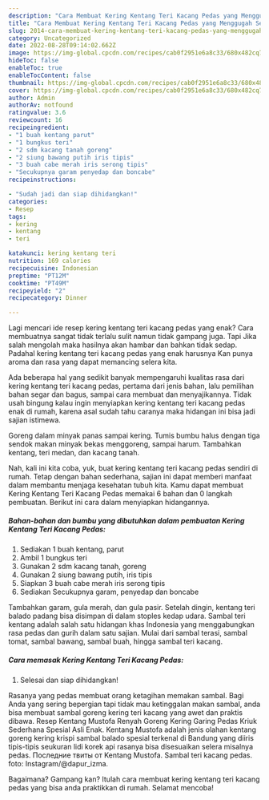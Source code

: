 ```yaml
---
description: "Cara Membuat Kering Kentang Teri Kacang Pedas yang Menggugah Selera, Buat Buka Puasa Enak"
title: "Cara Membuat Kering Kentang Teri Kacang Pedas yang Menggugah Selera, Buat Buka Puasa Enak"
slug: 2014-cara-membuat-kering-kentang-teri-kacang-pedas-yang-menggugah-selera-buat-buka-puasa-enak
category: Uncategorized
date: 2022-08-28T09:14:02.662Z
image: https://img-global.cpcdn.com/recipes/cab0f2951e6a8c33/680x482cq70/kering-kentang-teri-kacang-pedas-foto-resep-utama.jpg
hideToc: false
enableToc: true
enableTocContent: false
thumbnail: https://img-global.cpcdn.com/recipes/cab0f2951e6a8c33/680x482cq70/kering-kentang-teri-kacang-pedas-foto-resep-utama.jpg
cover: https://img-global.cpcdn.com/recipes/cab0f2951e6a8c33/680x482cq70/kering-kentang-teri-kacang-pedas-foto-resep-utama.jpg
author: Admin
authorAv: notfound
ratingvalue: 3.6
reviewcount: 16
recipeingredient:
- "1 buah kentang parut"
- "1 bungkus teri"
- "2 sdm kacang tanah goreng"
- "2 siung bawang putih iris tipis"
- "3 buah cabe merah iris serong tipis"
- "Secukupnya garam penyedap dan boncabe"
recipeinstructions:

- "Sudah jadi dan siap dihidangkan!"
categories:
- Resep
tags:
- kering
- kentang
- teri

katakunci: kering kentang teri 
nutrition: 169 calories
recipecuisine: Indonesian
preptime: "PT12M"
cooktime: "PT49M"
recipeyield: "2"
recipecategory: Dinner

---
```



Lagi mencari ide resep kering kentang teri kacang pedas yang enak? Cara membuatnya sangat tidak terlalu sulit namun tidak gampang juga. Tapi Jika salah mengolah maka hasilnya akan hambar dan bahkan tidak sedap. Padahal kering kentang teri kacang pedas yang enak harusnya Kan punya aroma dan rasa yang dapat memancing selera kita.


Ada beberapa hal yang sedikit banyak mempengaruhi kualitas rasa dari kering kentang teri kacang pedas, pertama dari jenis bahan, lalu pemilihan bahan segar dan bagus, sampai cara membuat dan menyajikannya. Tidak usah bingung kalau ingin menyiapkan kering kentang teri kacang pedas enak di rumah, karena asal sudah tahu caranya maka hidangan ini bisa jadi sajian istimewa.

Goreng dalam minyak panas sampai kering. Tumis bumbu halus dengan tiga sendok makan minyak bekas menggoreng, sampai harum. Tambahkan kentang, teri medan, dan kacang tanah.


Nah, kali ini kita coba, yuk, buat kering kentang teri kacang pedas sendiri di rumah. Tetap dengan bahan sederhana, sajian ini dapat memberi manfaat dalam membantu menjaga kesehatan tubuh kita. Kamu dapat membuat Kering Kentang Teri Kacang Pedas memakai 6 bahan dan 0 langkah pembuatan. Berikut ini cara dalam menyiapkan hidangannya.

<!--inarticleads1-->

##### Bahan-bahan dan bumbu yang dibutuhkan dalam pembuatan Kering Kentang Teri Kacang Pedas:

1. Sediakan 1 buah kentang, parut
1. Ambil 1 bungkus teri
1. Gunakan 2 sdm kacang tanah, goreng
1. Gunakan 2 siung bawang putih, iris tipis
1. Siapkan 3 buah cabe merah iris serong tipis
1. Sediakan Secukupnya garam, penyedap dan boncabe


Tambahkan garam, gula merah, dan gula pasir. Setelah dingin, kentang teri balado padang bisa disimpan di dalam stoples kedap udara. Sambal teri kentang adalah salah satu hidangan khas Indonesia yang menggabungkan rasa pedas dan gurih dalam satu sajian. Mulai dari sambal terasi, sambal tomat, sambal bawang, sambal buah, hingga sambal teri kacang. 

<!--inarticleads2-->

##### Cara memasak Kering Kentang Teri Kacang Pedas:


1. Selesai dan siap dihidangkan!

Rasanya yang pedas membuat orang ketagihan memakan sambal. Bagi Anda yang sering bepergian tapi tidak mau ketinggalan makan sambal, anda bisa membuat sambal goreng kering teri kacang yang awet dan praktis dibawa. Resep Kentang Mustofa Renyah Goreng Kering Garing Pedas Kriuk Sederhana Spesial Asli Enak. Kentang Mustofa adalah jenis olahan kentang goreng kering krispi sambal balado spesial terkenal di Bandung yang diiris tipis-tipis seukuran lidi korek api rasanya bisa disesuaikan selera misalnya pedas. Последние твиты от Kentang Mustofa. Sambal teri kacang pedas. foto: Instagram/@dapur_izma. 

Bagaimana? Gampang kan? Itulah cara membuat kering kentang teri kacang pedas yang bisa anda praktikkan di rumah. Selamat mencoba!

